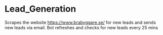 # Lead_Generation
Scrapes the website https://www.brabyggare.se/ for new leads and sends new leads via email. Bot refreshes and checks for new leads every 25 mins
